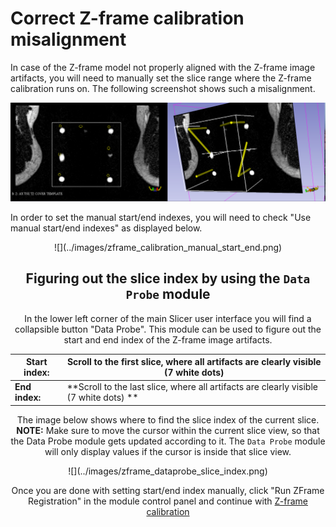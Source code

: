 # Correct Z-frame calibration misalignment

In case of the Z-frame model not properly aligned with the Z-frame image artifacts, you will need to manually set the slice range where the Z-frame calibration runs on. The following screenshot shows such a misalignment.

![](../images/zframe_misaligned.png)

In order to set the manual start/end indexes, you will need to check "Use manual start/end indexes" as displayed below.

<center>![](../images/zframe_calibration_manual_start_end.png)

## Figuring out the slice index by using the `Data Probe` module
In the lower left corner of the main Slicer user interface you will find a collapsible button "Data Probe". This module can be used to figure out the start and end index of the Z-frame image artifacts.

|Start index: |Scroll to the first slice, where all artifacts are clearly visible (7 white dots)|
|--|--|
|**End index:** | **Scroll to the last slice, where all artifacts are clearly visible (7 white dots) **|

The image below shows where to find the slice index of the current slice. **NOTE:** Make sure to move the cursor within the current slice view, so that the Data Probe module gets updated according to it. The `Data Probe` module will only display values if the cursor is inside that slice view.

<center>![](../images/zframe_dataprobe_slice_index.png)

Once you are done with setting start/end index manually, click "Run ZFrame Registration" in the module control panel and continue with [Z-frame calibration](zframe.md) 


